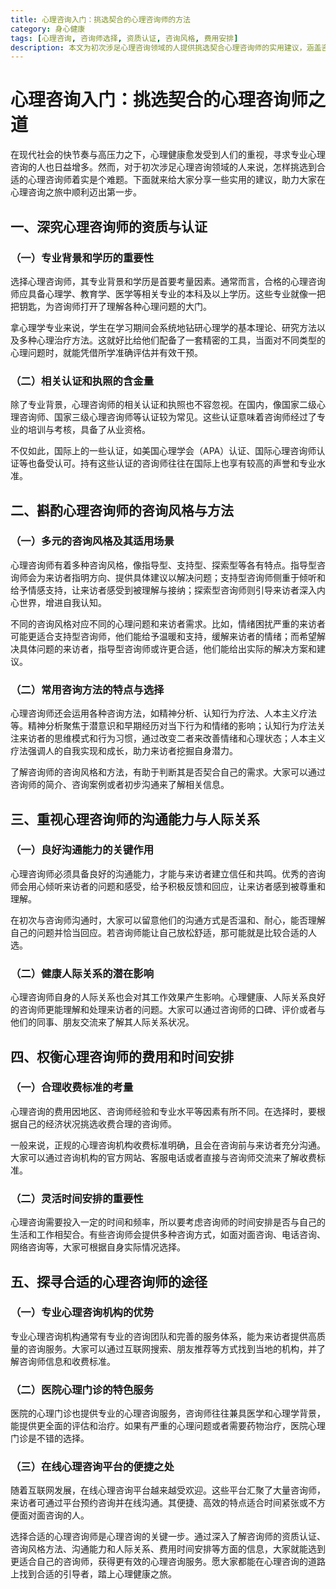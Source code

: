 ```yaml
---
title: 心理咨询入门：挑选契合的心理咨询师的方法
category: 身心健康
tags: [心理咨询, 咨询师选择, 资质认证, 咨询风格, 费用安排]
description: 本文为初次涉足心理咨询领域的人提供挑选契合心理咨询师的实用建议，涵盖咨询师的资质认证、咨询风格与方法、沟通能力与人际关系、费用和时间安排以及探寻途径等方面，助力大家找到合适的咨询师开启心理健康之旅。
---
```


# 心理咨询入门：挑选契合的心理咨询师之道

在现代社会的快节奏与高压力之下，心理健康愈发受到人们的重视，寻求专业心理咨询的人也日益增多。然而，对于初次涉足心理咨询领域的人来说，怎样挑选到合适的心理咨询师着实是个难题。下面就来给大家分享一些实用的建议，助力大家在心理咨询之旅中顺利迈出第一步。

## 一、深究心理咨询师的资质与认证
### （一）专业背景和学历的重要性
选择心理咨询师，其专业背景和学历是首要考量因素。通常而言，合格的心理咨询师应具备心理学、教育学、医学等相关专业的本科及以上学历。这些专业就像一把把钥匙，为咨询师打开了理解各种心理问题的大门。

拿心理学专业来说，学生在学习期间会系统地钻研心理学的基本理论、研究方法以及多种心理治疗方法。这就好比给他们配备了一套精密的工具，当面对不同类型的心理问题时，就能凭借所学准确评估并有效干预。

### （二）相关认证和执照的含金量
除了专业背景，心理咨询师的相关认证和执照也不容忽视。在国内，像国家二级心理咨询师、国家三级心理咨询师等认证较为常见。这些认证意味着咨询师经过了专业的培训与考核，具备了从业资格。

不仅如此，国际上的一些认证，如美国心理学会（APA）认证、国际心理咨询师认证等也备受认可。持有这些认证的咨询师往往在国际上也享有较高的声誉和专业水准。

## 二、斟酌心理咨询师的咨询风格与方法
### （一）多元的咨询风格及其适用场景
心理咨询师有着多种咨询风格，像指导型、支持型、探索型等各有特点。指导型咨询师会为来访者指明方向、提供具体建议以解决问题；支持型咨询师侧重于倾听和给予情感支持，让来访者感受到被理解与接纳；探索型咨询师则引导来访者深入内心世界，增进自我认知。

不同的咨询风格对应不同的心理问题和来访者需求。比如，情绪困扰严重的来访者可能更适合支持型咨询师，他们能给予温暖和支持，缓解来访者的情绪；而希望解决具体问题的来访者，指导型咨询师或许更合适，他们能给出实际的解决方案和建议。

### （二）常用咨询方法的特点与选择
心理咨询师还会运用各种咨询方法，如精神分析、认知行为疗法、人本主义疗法等。精神分析聚焦于潜意识和早期经历对当下行为和情绪的影响；认知行为疗法关注来访者的思维模式和行为习惯，通过改变二者来改善情绪和心理状态；人本主义疗法强调人的自我实现和成长，助力来访者挖掘自身潜力。

了解咨询师的咨询风格和方法，有助于判断其是否契合自己的需求。大家可以通过咨询师的简介、咨询案例或者初步沟通来了解相关信息。

## 三、重视心理咨询师的沟通能力与人际关系
### （一）良好沟通能力的关键作用
心理咨询师必须具备良好的沟通能力，才能与来访者建立信任和共鸣。优秀的咨询师会用心倾听来访者的问题和感受，给予积极反馈和回应，让来访者感到被尊重和理解。

在初次与咨询师沟通时，大家可以留意他们的沟通方式是否温和、耐心，能否理解自己的问题并恰当回应。若咨询师能让自己放松舒适，那可能就是比较合适的人选。

### （二）健康人际关系的潜在影响
心理咨询师自身的人际关系也会对其工作效果产生影响。心理健康、人际关系良好的咨询师更能理解和处理来访者的问题。大家可以通过咨询师的口碑、评价或者与他们的同事、朋友交流来了解其人际关系状况。

## 四、权衡心理咨询师的费用和时间安排
### （一）合理收费标准的考量
心理咨询的费用因地区、咨询师经验和专业水平等因素有所不同。在选择时，要根据自己的经济状况挑选收费合理的咨询师。

一般来说，正规的心理咨询机构收费标准明确，且会在咨询前与来访者充分沟通。大家可以通过咨询机构的官方网站、客服电话或者直接与咨询师交流来了解收费标准。

### （二）灵活时间安排的重要性
心理咨询需要投入一定的时间和频率，所以要考虑咨询师的时间安排是否与自己的生活和工作相契合。有些咨询师会提供多种咨询方式，如面对面咨询、电话咨询、网络咨询等，大家可根据自身实际情况选择。

## 五、探寻合适的心理咨询师的途径
### （一）专业心理咨询机构的优势
专业心理咨询机构通常有专业的咨询团队和完善的服务体系，能为来访者提供高质量的咨询服务。大家可以通过互联网搜索、朋友推荐等方式找到当地的机构，并了解咨询师信息和收费标准。

### （二）医院心理门诊的特色服务
医院的心理门诊也提供专业的心理咨询服务，咨询师往往兼具医学和心理学背景，能提供更全面的评估和治疗。如果有严重的心理问题或者需要药物治疗，医院心理门诊是不错的选择。

### （三）在线心理咨询平台的便捷之处
随着互联网发展，在线心理咨询平台越来越受欢迎。这些平台汇聚了大量咨询师，来访者可通过平台预约咨询并在线沟通。其便捷、高效的特点适合时间紧张或不方便面对面咨询的人。

选择合适的心理咨询师是心理咨询的关键一步。通过深入了解咨询师的资质认证、咨询风格方法、沟通能力和人际关系、费用时间安排等方面的信息，大家就能选到更适合自己的咨询师，获得更有效的心理咨询服务。愿大家都能在心理咨询的道路上找到合适的引导者，踏上心理健康之旅。